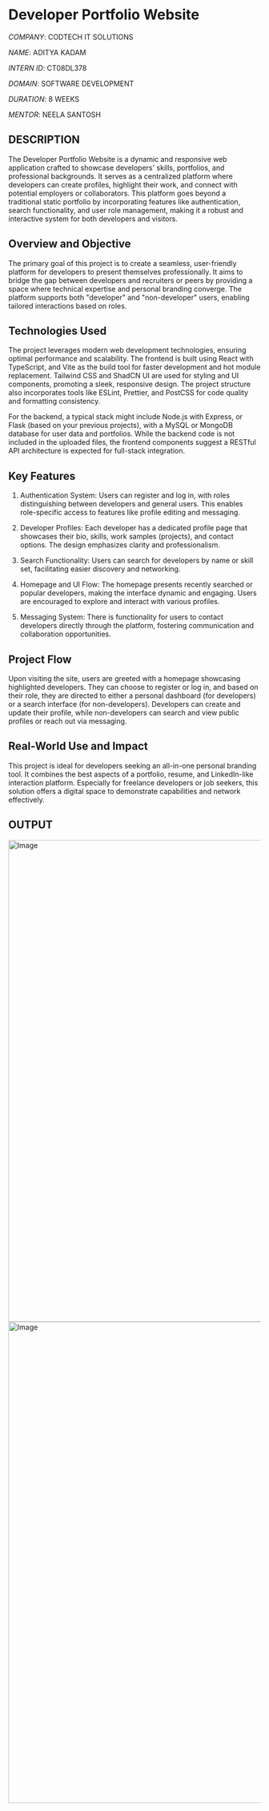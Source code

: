 # Developer Portfolio Website
  
*COMPANY*: CODTECH IT SOLUTIONS

*NAME*: ADITYA KADAM

*INTERN ID*: CT08DL378

*DOMAIN*: SOFTWARE DEVELOPMENT

*DURATION*: 8 WEEKS

*MENTOR*: NEELA SANTOSH


  
## DESCRIPTION
  
The Developer Portfolio Website is a dynamic and responsive web application crafted to showcase developers' skills, portfolios, and professional backgrounds. It serves as a centralized platform where developers can create profiles, highlight their work, and connect with potential employers or collaborators. This platform goes beyond a traditional static portfolio by incorporating features like authentication, search functionality, and user role management, making it a robust and interactive system for both developers and visitors.

## Overview and Objective
The primary goal of this project is to create a seamless, user-friendly platform for developers to present themselves professionally. It aims to bridge the gap between developers and recruiters or peers by providing a space where technical expertise and personal branding converge. The platform supports both "developer" and "non-developer" users, enabling tailored interactions based on roles.

## Technologies Used
The project leverages modern web development technologies, ensuring optimal performance and scalability. The frontend is built using React with TypeScript, and Vite as the build tool for faster development and hot module replacement. Tailwind CSS and ShadCN UI are used for styling and UI components, promoting a sleek, responsive design. The project structure also incorporates tools like ESLint, Prettier, and PostCSS for code quality and formatting consistency.

For the backend, a typical stack might include Node.js with Express, or Flask (based on your previous projects), with a MySQL or MongoDB database for user data and portfolios. While the backend code is not included in the uploaded files, the frontend components suggest a RESTful API architecture is expected for full-stack integration.

## Key Features
1. Authentication System: Users can register and log in, with roles distinguishing between developers and general users. This enables role-specific access to features like profile editing and messaging.

2. Developer Profiles: Each developer has a dedicated profile page that showcases their bio, skills, work samples (projects), and contact options. The design emphasizes clarity and professionalism.

3. Search Functionality: Users can search for developers by name or skill set, facilitating easier discovery and networking.

4. Homepage and UI Flow: The homepage presents recently searched or popular developers, making the interface dynamic and engaging. Users are encouraged to explore and interact with various profiles.

5. Messaging System: There is functionality for users to contact developers directly through the platform, fostering communication and collaboration opportunities.

## Project Flow
Upon visiting the site, users are greeted with a homepage showcasing highlighted developers. They can choose to register or log in, and based on their role, they are directed to either a personal dashboard (for developers) or a search interface (for non-developers). Developers can create and update their profile, while non-developers can search and view public profiles or reach out via messaging.

## Real-World Use and Impact
This project is ideal for developers seeking an all-in-one personal branding tool. It combines the best aspects of a portfolio, resume, and LinkedIn-like interaction platform. Especially for freelance developers or job seekers, this solution offers a digital space to demonstrate capabilities and network effectively.


## OUTPUT

<img width="1907" height="962" alt="Image" src="https://github.com/user-attachments/assets/90c7618b-1728-48b7-aa5d-ea6358f410e6" />

<img width="1903" height="961" alt="Image" src="https://github.com/user-attachments/assets/05742d09-a809-4555-b5ec-667fa86ad4fe" />
